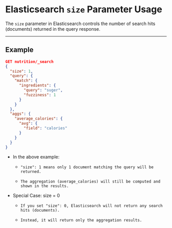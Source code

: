 # Elasticsearch `size` Parameter Usage

The `size` parameter in Elasticsearch controls the number of search hits (documents) returned in the query response.

---

## Example

```json
GET nutrition/_search
{
  "size": 1,
  "query": {
    "match": {
      "ingredients": {
        "query": "suger",
        "fuzziness": 1
      }
    }
  },
  "aggs": {
    "average_calories": {
      "avg": {
        "field": "calories"
      }
    }
  }
}
```

* In the above example:

   *     "size": 1 means only 1 document matching the query will be returned.

   *     The aggregation (average_calories) will still be computed and shown in the results.


* Special Case: size = 0

    *     If you set "size": 0, Elasticsearch will not return any search hits (documents).

    *     Instead, it will return only the aggregation results.